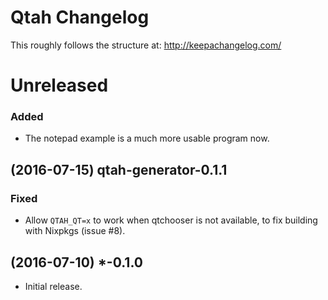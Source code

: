 # Qtah Changelog

This roughly follows the structure at: http://keepachangelog.com/

# Unreleased
### Added

- The notepad example is a much more usable program now.

## (2016-07-15) qtah-generator-0.1.1
### Fixed

- Allow `QTAH_QT=x` to work when qtchooser is not available, to fix building
  with Nixpkgs (issue #8).

## (2016-07-10) *-0.1.0

- Initial release.
